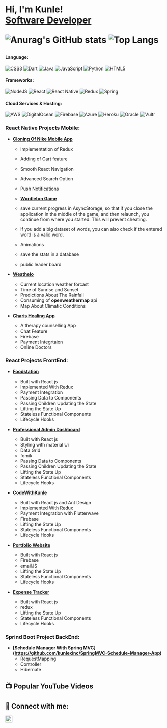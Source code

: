<h1>Hi, I'm Kunle! <br/><a href="https://www.linkedin.com/in/kunleakintola//">Software Developer</a>
  <!--- <a href="https://www.youtube.com/c/unrealuniversity">YouTuber</a></h1>--->
  

![Anurag's GitHub stats](https://github-readme-stats.vercel.app/api?username=kunlexinc&show_icons=true&theme=merko)
![Top Langs](https://github-readme-stats.vercel.app/api/top-langs/?username=kunlexinc&langs_count=8)

<h4>Language:</h4>

![CSS3](https://img.shields.io/badge/css3-%231572B6.svg?style=for-the-badge&logo=css3&logoColor=white)
![Dart](https://img.shields.io/badge/dart-%230175C2.svg?style=for-the-badge&logo=dart&logoColor=white)
![Java](https://img.shields.io/badge/java-%23ED8B00.svg?style=for-the-badge&logo=openjdk&logoColor=white)
![JavaScript](https://img.shields.io/badge/javascript-%23323330.svg?style=for-the-badge&logo=javascript&logoColor=%23F7DF1E)
![Python](https://img.shields.io/badge/python-3670A0?style=for-the-badge&logo=python&logoColor=ffdd54)
![HTML5](https://img.shields.io/badge/html5-%23E34F26.svg?style=for-the-badge&logo=html5&logoColor=white)



<h4>Frameworks:</h4>

![NodeJS](https://img.shields.io/badge/node.js-6DA55F?style=for-the-badge&logo=node.js&logoColor=white)
![React](https://img.shields.io/badge/react-%2320232a.svg?style=for-the-badge&logo=react&logoColor=%2361DAFB)
![React Native](https://img.shields.io/badge/react_native-%2320232a.svg?style=for-the-badge&logo=react&logoColor=%2361DAFB)
![Redux](https://img.shields.io/badge/redux-%23593d88.svg?style=for-the-badge&logo=redux&logoColor=white)
![Spring](https://img.shields.io/badge/spring-%236DB33F.svg?style=for-the-badge&logo=spring&logoColor=white)


<h4>Cloud Services & Hosting:</h4>

![AWS](https://img.shields.io/badge/AWS-%23FF9900.svg?style=for-the-badge&logo=amazon-aws&logoColor=white)
![DigitalOcean](https://img.shields.io/badge/DigitalOcean-%230167ff.svg?style=for-the-badge&logo=digitalOcean&logoColor=white)
![Firebase](https://img.shields.io/badge/firebase-%23039BE5.svg?style=for-the-badge&logo=firebase)
![Azure](https://img.shields.io/badge/azure-%230072C6.svg?style=for-the-badge&logo=microsoftazure&logoColor=white)
![Heroku](https://img.shields.io/badge/heroku-%23430098.svg?style=for-the-badge&logo=heroku&logoColor=white)
![Oracle](https://img.shields.io/badge/Oracle-F80000?style=for-the-badge&logo=oracle&logoColor=white)
![Vultr](https://img.shields.io/badge/Vultr-007BFC.svg?style=for-the-badge&logo=vultr)



<h3> React Native Projects Mobile:</h3>

- <b>[Cloning Of Nike Mobile App](https://github.com/kunlexinc/NikeAPP) </b>
  - Implementation of Redux
  - Adding of Cart feature
  - Smooth React Navigation
  - Advanced Search Option
  - Push Notifications

  - <b>[Wordleton Game](https://github.com/kunlexinc/Wordleton-Game) </b>
  - save current progress in AsyncStorage, so that if you close the application in the middle of the game, and then relaunch, you continue from where you started. This will prevent cheating.
  - If you add a big dataset of words, you can also check if the entered word is a valid word.
  - Animations
  - save the stats in a database
  - public leader board
    
- <b>[Weathelo](https://github.com/kunlexinc/WeatherApp)</b>
  - Current location weather forcast
  - Time of Sunrise and Sunset
  - Predictions About The Rainfall
  - Consuming of <b>openweathermap</b> api
  - Map About Climatic Conditions
 
- <b>[Charis Healing App](https://github.com/kunlexinc/charisHealing)</b>
  - A therapy counselling App
  - Chat Feature
  - Firebase
  - Payment Integrtaion
  - Online Doctors
 

<h3> React Projects FrontEnd:</h3>

- <b>[Foodstation](https://github.com/kunlexinc/Food-ordering-App)</b>
  - Built with React js
  - Implemented With Redux
  - Payment Integration
  - Passing Data to Components
  - Passing Children Updating the State
  - Lifting the State Up
  - Stateless Functional Components
  - Lifecycle Hooks

- <b>[Professional Admin Dashboard](https://github.com/kunlexinc/AdminDashboard)</b>
  - Built with React js
  - Styling with material Ui
  - Data Grid
  - fomik
  - Passing Data to Components
  - Passing Children Updating the State
  - Lifting the State Up
  - Stateless Functional Components
  - Lifecycle Hooks
 
- <b>[CodeWithKunle](https://github.com/kunlexinc/Codewithkunle)</b>
  - Built with React js and Ant Design
  - Implemented With Redux
  - Payment Integration with Flutterwave
  - Firebase
  - Lifting the State Up
  - Stateless Functional Components
  - Lifecycle Hooks
 
- <b>[Portfolio Website](https://github.com/kunlexinc/myportfolio)</b>
  - Built with React js 
  - Firebase
  - emailJS
  - Lifting the State Up
  - Stateless Functional Components
  - Lifecycle Hooks


- <b>[Expense Tracker](https://github.com/kunlexinc/Expense-Tracking-App)</b>
  - Built with React js 
  - redux
  - Lifting the State Up
  - Stateless Functional Components
  - Lifecycle Hooks


<h3> Sprind Boot Project BackEnd:</h3>

- <b>[Schedule Manager With Spring MVC] (https://github.com/kunlexinc/SpringMVC-Schedule-Manager-App)</b>
  - RequestMapping
  - Controller
  - Hibernate
 
<h2>📺 Popular YouTube Videos</h2>



<h2> 🤳 Connect with me:</h2>

 <!--- [<img align="left" alt="JoshMadakor | YouTube" width="22px" src="https://cdn.jsdelivr.net/npm/simple-icons@v3/icons/youtube.svg" />][youtube] --->
 <!--- [<img align="left" alt="JoshMadakor | Twitter" width="22px" src="https://cdn.jsdelivr.net/npm/simple-icons@v3/icons/twitter.svg" />][twitter] --->
[<img align="left" alt="JoshMadakor | LinkedIn" width="22px" src="https://cdn.jsdelivr.net/npm/simple-icons@v3/icons/linkedin.svg" />][linkedin]
 <!-- [<img align="left" alt="JoshMadakor | Instagram" width="22px" src="https://cdn.jsdelivr.net/npm/simple-icons@v3/icons/instagram.svg" />][instagram] --->

  <!--- [twitter]: https://twitter.com/joshmadakor--->
<!--- [youtube]: https://www.youtube.com/c/joshmadakor --->
<!--- [instagram]: https://www.instagram.com/joshmadakor/ --->
[linkedin]: https://linkedin.com/in/kunleakintola/

<!--
**joshmadakor1/joshmadakor1** is a ✨ _special_ ✨ repository because its `README.md` (this file) appears on your GitHub profile.

Here are some ideas to get you started:

- 🔭 I’m currently working on ...
- 🌱 I’m currently learning ...
- 👯 I’m looking to collaborate on ...
- 🤔 I’m looking for help with ...
- 💬 Ask me about ...
- 📫 How to reach me: ...
- 😄 Pronouns: ...
- ⚡ Fun fact: ...
-->
